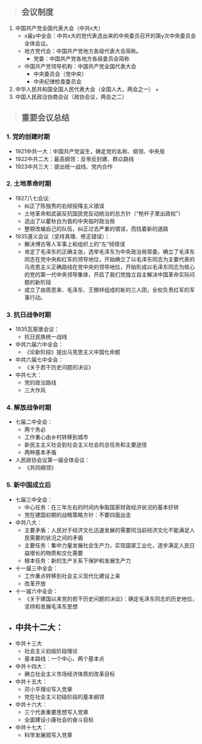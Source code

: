> ## 会议制度
1. 中国共产党全国代表大会（中共x大）
    + x届y中全会：中共x大的党代表选出来的中央委员召开的第y次中央委员会全体会议。
    + 地方党代会：中国共产党地方各级代表大会简称。
        - 党委：中国共产党各地方各级委员会简称
    + 中国共产党领导机构：中国共产党全国代表大会
        - 中央委员会（党中央）
        - 中央纪律检查委员会
2. 中华人民共和国全国人民代表大会（全国人大，两会之一）
    + 
3. 中国人民政治协商会议（政协会议，两会之二）

> ## 重要会议总结
### 1. 党的创建时期
+ 1921中共一大：中国共产党诞生，确定党的名称、纲领、中央局
+ 1922中共二大：最高纲领：反帝反封建、群众路线
+ 1923中共三大：提出统一战线、党内合作

### 2. 土地革命时期
+ 1927八七会议:
    - 纠正了陈独秀的右倾投降主义错误
    - 土地革命和武装反抗国民党反动统治的总方针（“枪杆子里出政权”）
    - 选出了以瞿秋白为首的中央临时政治局
    - 整顿改编自己的队伍，纠正过去严重的错误，而找着新的道路
+ 1935遵义会议（坚持真理、修正错误）：
    - 解决博古等人军事上和组织上的“左”倾错误
    - 肯定了毛泽东的正确主张，选举毛泽东为中央政治局常委。确立了毛泽东同志在党中央和红军的领导地位，开始确立了以毛泽东同志为主要代表的马克思主义正确路线在党中央的领导地位，开始形成以毛泽东同志为核心的党的第一代中央领导集体，开启了我们党独立自主解决中国革命实际问题的新阶段
    - 成立了由周恩来、毛泽东、王稼祥组成的新的三人团，全权负责红军的军事行动。

### 3. 抗日战争时期
+ 1935瓦窑堡会议：
    - 抗日民族统一战线
+ 中共六届六中全会：
    - 《论新阶段》提出马克思主义中国化命题
+ 中共六届七中全会：
    - 《关于若干历史问题的决议》
+ 中共七大：
    - 党的政治路线
    - 三大作风

### 4. 解放战争时期
+ 七届二中全会：
    - 两个务必
    - 工作重心由乡村转移到城市
    - 新民主主义社会到社会主义社会的总任务和主要途径
    - 两种基本矛盾
+ 人民政协会议第一届全体会议：
    - 《共同纲领》

### 5. 新中国成立后
+ 七届三中全会：
    - 中心任务：在三年左右的时间内争取国家财政经济状况的基本好转
    - 党在建国初期的战略策略方针：不要四面出击
+ 中共八大：
    - 主要矛盾：人民对于经济文化迅速发展的需要同当前经济文化不能满足人民需要的状况之间的矛盾
    - 主要任务：集中力量发展社会生产力，实现国家工业化，逐步满足人民日益增长的物质和文化需要
    - 根本任务：新的生产关系下保护和发展生产力
+ 十一届三中全会：
    - 工作重点转移到社会主义现代化建设上来
    - 改革开放
+ 十一届六中全会：
    - 《关于建国以来党的若干历史问题的决议》：确定毛泽东同志的历史地位，坚持和发展毛泽东思想
+ 中共十二大：
    - 
+ 中共十三大
    - 社会主义初级阶段理论
    - 基本路线：一个中心、两个基本点
+ 中共十四大：
    - 确立社会主义市场经济体质的改革目标
+ 中共十五大：
    - 邓小平理论写入党章
    - 党在社会主义初级阶段的基本纲领
+ 中共十六大：
    - 三个代表重要思想写入党章
    - 全面建设小康社会的奋斗目标
+ 中共十七大：
    - 科学发展观写入党章
